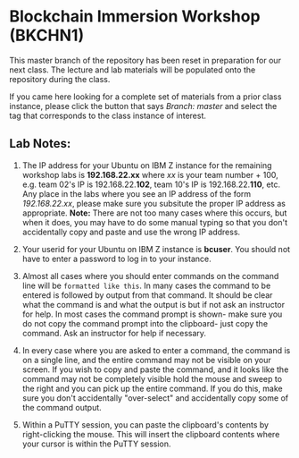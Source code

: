 # Blockchain Immersion Workshop (BKCHN1)

This master branch of the repository has been reset in preparation for our next class.
The lecture and lab materials will be populated onto the repository during the class.

If you came here looking for a complete set of materials from a prior class instance, please click the button that says *Branch: master* and select the tag that corresponds to the class instance of interest. 


 
## Lab Notes:

1) The IP address for your Ubuntu on IBM Z instance for the remaining workshop labs is **192.168.22.xx** where *xx* is your team number + 100,  e.g.  team 02's IP is 192.168.22.**102**, team 10's IP is 192.168.22.**110**, etc. Any place in the labs where you see an IP address of the form *192.168.22.xx*, please make sure you subsitute the proper IP address as appropriate.  **Note:** There are not too many cases where this occurs, but when it does, you may have to do some manual typing so that you don't accidentally copy and paste and use the wrong IP address.

2) Your userid for your Ubuntu on IBM Z instance is **bcuser**.  You should not have to enter a password to log in to your instance.

3) Almost all cases where you should enter commands on the command line will be ```formatted like this```.  In many cases the command to be entered is followed by output from that command.  It should be clear what the command is and what the output is but if not ask an instructor for help.  In most cases the command prompt is shown-  make sure you do not copy the command prompt into the clipboard- just copy the command.  Ask an instructor for help if necessary.

4) In every case where you are asked to enter a command,  the command is on a single line, and the entire command may not be visible on your screen.   If you wish to copy and paste the command, and it looks like the command may not be completely visible hold the mouse and sweep to the right and you can pick up the entire command.  If you do this, make sure you don't accidentally "over-select" and accidentally copy some of the command output.

5) Within a PuTTY session, you can paste the clipboard's contents by right-clicking the mouse.  This will insert the clipboard contents where your cursor is within the PuTTY session.

